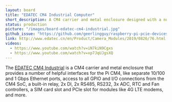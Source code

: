 ```yaml
---
layout: board
title: "EDATEC CM4 Industrial Computer"
short_description: A CM4 carrier and metal enclosure designed with a number of interface options.
status: production
picture: "/images/board-edatec-cm4-industrial.jpg"
github_issue: "https://github.com/geerlingguy/raspberry-pi-pcie-devices/issues/172"
link: http://www.edatec.cn/en/Product/Camera_Modules/2019/0826/76.html
videos:
  - https://www.youtube.com/watch?v=iN7kiN9Cgxs
  - https://www.youtube.com/watch?v=xp7JqUJgsXQ
---
```

The [EDATEC CM4 Industrial](http://www.edatec.cn/en/Product/Camera_Modules/2019/0826/76.html) is a CM4 carrier and metal enclosure that provides a number of helpful interfaces for the Pi CM4, like separate 10/100 and 1 Gbps Ethernet ports, access to all GPIO and I/O connections from the CM4 SoC, a built-in relay, 2x DI, 2x RS485, RS232, 3x ADC, RTC and Fan controllers, a SIM card slot and PCIe slot for modules like 4G LTE modems, and more.
